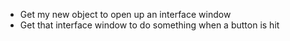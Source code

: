 * Get my new object to open up an interface window
* Get that interface window to do something when a button is hit
